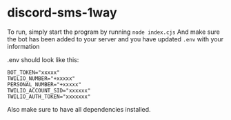 # discord-sms-1way

To run, simply start the program by running
`node index.cjs`
And make sure the bot has been added to your server and you have updated `.env` with your information

.env should look like this:
```
BOT_TOKEN="xxxxx"
TWILIO_NUMBER="+xxxxx"
PERSONAL_NUMBER="+xxxxx"
TWILIO_ACCOUNT_SID="xxxxxx"
TWILIO_AUTH_TOKEN="xxxxxxx"
```

Also make sure to have all dependencies installed.
